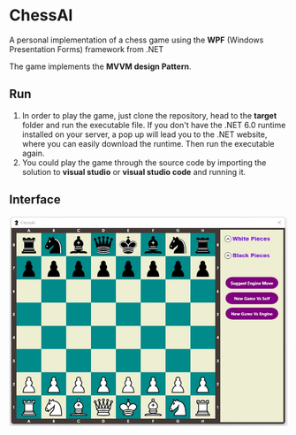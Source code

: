 ChessAI
=======
A personal implementation of a chess game using the **WPF** (Windows Presentation Forms) framework from .NET

The game implements the **MVVM design Pattern**.

Run
------
1. In order to play the game, just clone the repository, head to the **target** folder and run the executable file. If you don't have the .NET 6.0 runtime installed on your server, a pop up will lead you to the .NET website, where you can easily download the runtime. Then run the executable again. 
1. You could play the game through the source code by importing the solution to **visual studio** or **visual studio code** and running it.


Interface 
------

![](interface.jpg)
